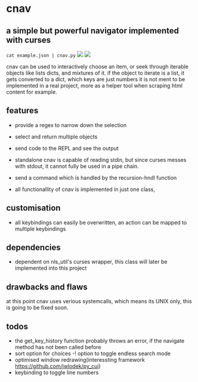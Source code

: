 cnav 
====
## a simple but powerful navigator implemented with curses

	
`cat example.json | cnav.py`
![](https://imgur.com/5KAiEZ9.gif)
![](https://i.imgur.com/6idnPhj.gif)

cnav can be used to interactively choose an item, or seek through
iterable objects like lists dicts, and mixtures of it.
if the object to iterate is a list, it gets converted to a dict, which keys are just numbers
it is not ment to be implemented in a real project, more as a helper tool
when scraping html content for example.

## features
- provide a regex to narrow down the selection
- select and return multiple objects
- send code to the REPL and see the output 

- standalone cnav is capable of reading stdin, but since curses messes with stdout,
it cannot	fully be used in a pipe chain.
- send a command which is handled by the recursion-hndl function
- all functionallity of cnav is implemented in just one class,

## customisation
- all keybindings can easily be overwritten, an action can be mapped to multiple keybindings

## dependencies
- dependent on nls_util's curses wrapper, this class will later be implemented into this project

## drawbacks and flaws
at this point cnav uses verious systemcalls, which means its UNIX only,
this is going to be fixed soon.

## todos
- the get_key_history function probably throws an error, if the navigate method has not been called before
- sort option for choices
-! option to toggle endless search mode
- optimised window redrawing(interessting framework https://github.com/jwlodek/py_cui)
- keybinding to toggle line numbers
